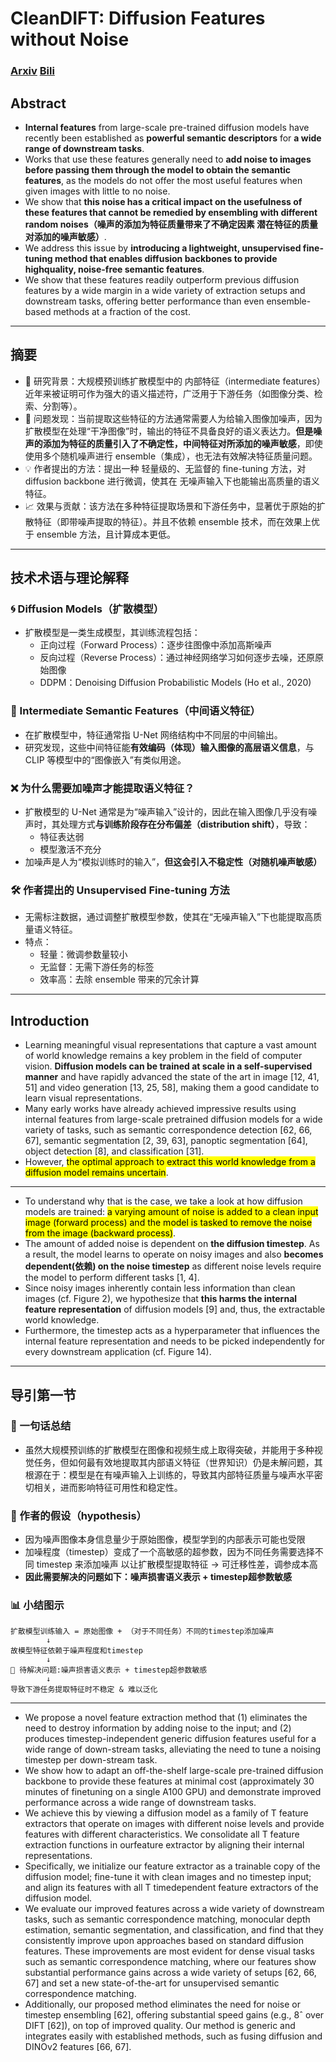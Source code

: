 # CleanDIFT: Diffusion Features without Noise
### [Arxiv](https://arxiv.org/pdf/2412.03439)   [Bili](https://www.bilibili.com/video/BV1b541197HX?buvid=XX68ACF6051B519928AE6B6F405AD2D005DC3&from_spmid=playlist.playlist-detail.0.0&is_story_h5=false&mid=DrRwFpk%2BbcbkpzyW8K9UaQ%3D%3D&plat_id=116&share_from=ugc&share_medium=android&share_plat=android&share_session_id=7ec5d6cc-eb1b-40d0-ae1d-b8d96e6a2a6f&share_source=WEIXIN&share_tag=s_i&spmid=united.player-video-detail.0.0&timestamp=1750868703&unique_k=9RxcO7z&up_id=373596439&share_source=weixin)


## Abstract
- **Internal features** from large-scale pre-trained diffusion models have recently been established as **powerful semantic descriptors** for **a wide range of downstream tasks**.
- Works that use these features generally need to **add noise to images before passing them through the model to obtain the semantic features**, as the models do not offer the most useful features when given images with little to no noise.
- We show that **this noise has a critical impact on the usefulness of these features that cannot be remedied by ensembling with different random noises（噪声的添加为特征质量带来了不确定因素 潜在特征的质量对添加的噪声敏感）**.
- We address this issue by **introducing a lightweight, unsupervised fine-tuning method that enables diffusion backbones to provide highquality, noise-free semantic features**.
- We show that these features readily outperform previous diffusion features by a wide margin in a wide variety of extraction setups and downstream tasks, offering better performance than even ensemble-based methods at a fraction of the cost.
------------
## 摘要
- 📝 研究背景：大规模预训练扩散模型中的 内部特征（intermediate features）近年来被证明可作为强大的语义描述符，广泛用于下游任务（如图像分类、检索、分割等）。
- 🚨 问题发现：当前提取这些特征的方法通常需要人为给输入图像加噪声，因为扩散模型在处理“干净图像”时，输出的特征不具备良好的语义表达力。**但是噪声的添加为特征的质量引入了不确定性，中间特征对所添加的噪声敏感**，即使使用多个随机噪声进行 ensemble（集成），也无法有效解决特征质量问题。
- 💡 作者提出的方法：提出一种 轻量级的、无监督的 fine-tuning 方法，对 diffusion backbone 进行微调，使其在 无噪声输入下也能输出高质量的语义特征。
- 📈 效果与贡献：该方法在多种特征提取场景和下游任务中，显著优于原始的扩散特征（即带噪声提取的特征）。并且不依赖 ensemble 技术，而在效果上优于 ensemble 方法，且计算成本更低。
-------------
## 技术术语与理论解释
### 🌀 Diffusion Models（扩散模型）
- 扩散模型是一类生成模型，其训练流程包括：
  - 正向过程（Forward Process）：逐步往图像中添加高斯噪声
  - 反向过程（Reverse Process）：通过神经网络学习如何逐步去噪，还原原始图像
  - DDPM：Denoising Diffusion Probabilistic Models (Ho et al., 2020)

### 🎯 Intermediate Semantic Features（中间语义特征）
- 在扩散模型中，特征通常指 U-Net 网络结构中不同层的中间输出。
- 研究发现，这些中间特征能**有效编码（体现）输入图像的高层语义信息**，与 CLIP 等模型中的“图像嵌入”有类似用途。

### ❌ 为什么需要加噪声才能提取语义特征？
- 扩散模型的 U-Net 通常是为“噪声输入”设计的，因此在输入图像几乎没有噪声时，其处理方式**与训练阶段存在分布偏差（distribution shift）**，导致：
  - 特征表达弱
  - 模型激活不充分
- 加噪声是人为“模拟训练时的输入”，**但这会引入不稳定性（对随机噪声敏感）**

### 🛠️ 作者提出的 Unsupervised Fine-tuning 方法
- 无需标注数据，通过调整扩散模型参数，使其在“无噪声输入”下也能提取高质量语义特征。
- 特点：
  - 轻量：微调参数量较小
  - 无监督：无需下游任务的标签
  - 效率高：去除 ensemble 带来的冗余计算
------------

## Introduction
- Learning meaningful visual representations that capture a vast amount of world knowledge remains a key problem in the field of computer vision. **Diffusion models can be trained at scale in a self-supervised manner** and have rapidly advanced the state of the art in image [12, 41, 51] and video generation [13, 25, 58], making them a good candidate to learn visual representations.
- Many early works have already achieved impressive results using internal features from large-scale pretrained diffusion models for a wide variety of tasks, such as semantic correspondence detection [62, 66, 67], semantic segmentation [2, 39, 63], panoptic segmentation [64], object detection [8], and classification [31].
- However, <mark>the optimal approach to extract this world knowledge from a diffusion model remains uncertain</mark>.
---------
- To understand why that is the case, we take a look at how diffusion models are trained: <mark>a varying amount of noise is added to a clean input image (forward process) and the model is tasked to remove the noise from the image (backward process)</mark>.
- The amount of added noise is dependent on **the diffusion timestep**. As a result, the model learns to operate on noisy images and also **becomes dependent(依赖) on the noise timestep** as different noise levels require the model to perform different tasks [1, 4].
- Since noisy images inherently contain less information than clean images (cf. Figure 2), we hypothesize that **this harms the internal feature representation** of diffusion models [9] and, thus, the extractable world knowledge.
- Furthermore, the timestep acts as a hyperparameter that influences the internal feature representation and needs to be picked independently for every downstream application (cf. Figure 14).
-----------
## 导引第一节
### 🧠 一句话总结
- 虽然大规模预训练的扩散模型在图像和视频生成上取得突破，并能用于多种视觉任务，但如何最有效地提取其内部语义特征（世界知识）仍是未解问题，其根源在于：模型是在有噪声输入上训练的，导致其内部特征质量与噪声水平密切相关，进而影响特征可用性和稳定性。

### 🧪 作者的假设（hypothesis）
- 因为噪声图像本身信息量少于原始图像，模型学到的内部表示可能也受限
- 加噪程度（timestep）变成了一个高敏感的超参数，因为不同任务需要选择不同 timestep 来添加噪声 以让扩散模型提取特征 → 可迁移性差，调参成本高
- **因此需要解决的问题如下：噪声损害语义表示 + timestep超参数敏感**

###  📊 小结图示
```
扩散模型训练输入 = 原始图像 + （对于不同任务）不同的timestep添加噪声
        ↓
故模型特征依赖于噪声程度和timestep
        ↓
🚨 待解决问题:噪声损害语义表示 + timestep超参数敏感
        ↓
导致下游任务提取特征时不稳定 & 难以泛化
```
------------
- We propose a novel feature extraction method that (1) eliminates the need to destroy information by adding noise to the input; and (2) produces timestep-independent generic diffusion features useful for a wide range of down-stream
tasks, alleviating the need to tune a noising timestep per down-stream task.
- We show how to adapt an off-the-shelf large-scale pre-trained diffusion backbone to provide these features at minimal cost (approximately 30 minutes of finetuning on a single A100 GPU) and demonstrate improved performance across a wide range of downstream tasks.
- We achieve this by viewing a diffusion model as a family of T feature extractors that operate on images with different noise levels and provide features with different characteristics. We consolidate all T feature extraction functions in ourfeature extractor by aligning their internal representations.
- Specifically, we initialize our feature extractor as a trainable copy of the diffusion model; fine-tune it with clean images and no timestep input; and align its features with all T timedependent feature extractors of the diffusion model.
- We evaluate our improved features across a wide variety of downstream tasks, such as semantic correspondence matching, monocular depth estimation, semantic segmentation, and classification, and find that they consistently improve upon approaches based on standard diffusion features. These improvements are most evident for dense visual tasks such as semantic correspondence matching, where our features show substantial performance gains across a wide variety of setups [62, 66, 67] and set a new state-of-the-art for unsupervised semantic correspondence matching.
- Additionally, our proposed method eliminates the need for noise or timestep ensembling [62], offering substantial speed gains (e.g., 8ˆ over DIFT [62]), on top of improved quality. Our method is generic and integrates easily with established methods, such as fusing diffusion and DINOv2 features [66, 67].


